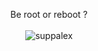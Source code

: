 <p align="center">
  Be root or reboot ?  
  <br><br>
  <img src="supaplex.gif" alt="suppalex">
</p> 
